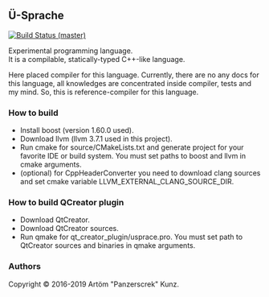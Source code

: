 ﻿## Ü-Sprache
[![Build Status (master)](https://api.travis-ci.org/Panzerschrek/U-00DC-Sprache.svg?branch=master)](https://travis-ci.org/Panzerschrek/U-00DC-Sprache)

Experimental programming language.  
It is a compilable, statically-typed C++-like language.

Here placed compiler for this language. 
Currently, there are no any docs for this language, all knowledges are concentrated inside compiler, tests and my mind. 
So, this is reference-compiler for this language.

### How to build
* Install boost (version 1.60.0 used).  
* Download llvm (llvm 3.7.1 used in this project).  
* Run cmake for source/CMakeLists.txt and generate project for your favorite IDE or build system. You must set paths to boost and llvm in cmake arguments.  
* (optional) for CppHeaderConverter you need to download clang sources and set cmake variable LLVM_EXTERNAL_CLANG_SOURCE_DIR.  

### How to build QCreator plugin
* Download QtCreator.  
* Download QtCreator sources.  
* Run qmake for qt_creator_plugin/usprace.pro. You must set path to QtCreator sources and binaries in qmake arguments.

### Authors
Copyright © 2016-2019 Artöm "Panzerscrek" Kunz.

